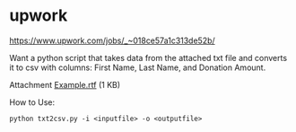 # upwork

https://www.upwork.com/jobs/_~018ce57a1c313de52b/

Want a python script that takes data from the attached txt file and converts it to csv with columns: First Name, Last Name, and Donation Amount.

Attachment
 [Example.rtf](018ce57a1c313de52b/Example.rtf) (1 KB)

How to Use:

````
python txt2csv.py -i <inputfile> -o <outputfile>

````